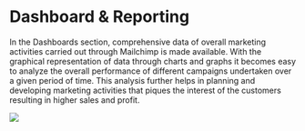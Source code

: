 # Dashboard & Reporting

In the Dashboards section, comprehensive data of overall marketing activities carried out through Mailchimp is made available. With the graphical representation of data through charts and graphs it becomes easy to analyze the overall performance of different campaigns undertaken over a given period of time. This analysis further helps in planning and developing marketing activities that piques the interest of the customers resulting in higher sales and profit.

![](../../.gitbook/assets/Dashboard\_1.png)

